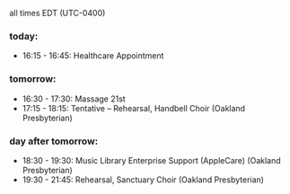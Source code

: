 all times EDT (UTC-0400)

### today:

* 16:15 - 16:45: Healthcare Appointment 

### tomorrow:

* 16:30 - 17:30: Massage 21st
* 17:15 - 18:15: Tentative – Rehearsal, Handbell Choir (Oakland Presbyterian)

### day after tomorrow:

* 18:30 - 19:30: Music Library Enterprise Support (AppleCare) (Oakland Presbyterian)
* 19:30 - 21:45: Rehearsal, Sanctuary Choir (Oakland Presbyterian)
